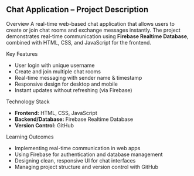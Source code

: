 

## Chat Application – Project Description

Overview
A real-time web-based chat application that allows users to create or join chat rooms and exchange messages instantly. The project demonstrates real-time communication using **Firebase Realtime Database**, combined with HTML, CSS, and JavaScript for the frontend.

Key Features

* User login with unique username
* Create and join multiple chat rooms
* Real-time messaging with sender name & timestamp
* Responsive design for desktop and mobile
* Instant updates without refreshing (via Firebase)

Technology Stack

* **Frontend:** HTML, CSS, JavaScript
* **Backend/Database:** Firebase Realtime Database
* **Version Control:** GitHub

Learning Outcomes

* Implementing real-time communication in web apps
* Using Firebase for authentication and database management
* Designing clean, responsive UI for chat interfaces
* Managing project structure and version control with GitHub


